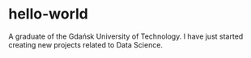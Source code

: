 # hello-world
A graduate of the Gdańsk University of Technology. I have just started creating new projects related to Data Science.
